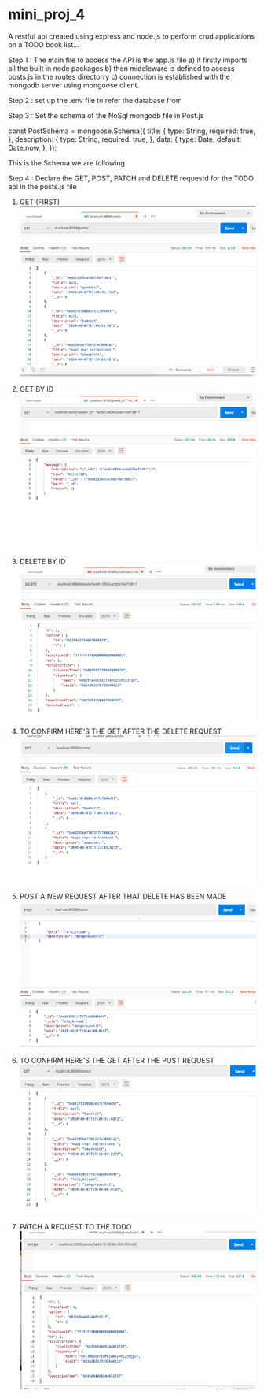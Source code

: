 # mini_proj_4
A restful api created using express and node.js to perform crud applications on a TODO book list... 

Step 1 : The main file to access the API is the app.js file
  a) it firstly imports all the built in node packages
  b) then middleware is defined to access posts.js in the routes directorry
  c) connection is established with the mongodb server using mongoose client.
  
  
    
Step 2 : set up the .env file to refer the database from



Step 3 : Set the schema  of the NoSql mongodb file in Post.js

const PostSchema = mongoose.Schema({
  title: {
    type: String,
    required: true,
  },
  description: {
    type: String,
    required: true,
  },
  data: {
    type: Date,
    default: Date.now,
  },
});

This is the Schema we are following


Step 4 : Declare the GET, POST, PATCH and DELETE requestd for the TODO api in the posts.js file





1) GET (FIRST)
![](/images/get1.png)

        
        
        
        
        

2) GET BY ID
![](/images/get_by_id.png)








3) DELETE BY ID
![](/images/delete_by_id.png)









4) TO CONFIRM HERE'S THE GET AFTER THE DELETE REQUEST
![](/images/get_after_delete.png)









5) POST A NEW REQUEST AFTER THAT DELETE HAS BEEN MADE
![](/images/post.png)










6) TO CONFIRM HERE'S THE GET AFTER THE POST REQUEST
![](/images/get_after_post.png)












7) PATCH A REQUEST TO THE TODO
![](/images/patch.png)





